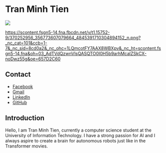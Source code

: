 # Tran Minh Tien

![](https://scontent.fsgn5-14.fna.fbcdn.net/v/t1.15752-9/370252956_356773607079664_4845391710304894152_n.png?_nc_cat=101&ccb=1-7&_nc_sid=8cd0a2&_nc_ohc=1LQmcotFY7AAX8WBXpv&_nc_ht=scontent.fsgn5-14.fna&oh=03_AdTVdQzwnVlsQASQTO0I0H5b9arhMcalZSkCX-noDwz55g&oe=657D2C60)

https://scontent.fsgn5-14.fna.fbcdn.net/v/t1.15752-9/370252956_356773607079664_4845391710304894152_n.png?_nc_cat=101&ccb=1-7&_nc_sid=8cd0a2&_nc_ohc=1LQmcotFY7AAX8WBXpv&_nc_ht=scontent.fsgn5-14.fna&oh=03_AdTVdQzwnVlsQASQTO0I0H5b9arhMcalZSkCX-noDwz55g&oe=657D2C60


## Contact

- [Facebook](https://www.facebook.com/profile.php?id=100035067592647)
- [Gmail](tmt31032005@gmail.com)
- [LinkedIn](https://www.linkedin.com/in/tr%E1%BA%A7n-minh-ti%E1%BA%BFn-undefined-69b999295/)
- [GitHub](https://github.com/MTienBeo)

## Introduction

Hello, I am Tran Minh Tien, currently a computer science student at the University of Information Technology. I have a strong passion for AI and I always aspire to create a brain for autonomous robots just like in the Transformer movies.
